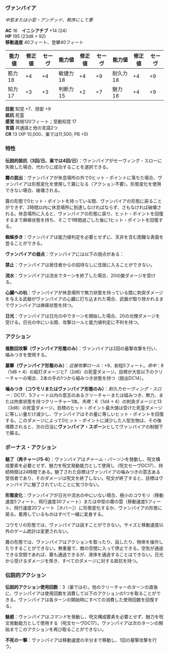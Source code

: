 ### ヴァンパイア
*中型または小型・アンデッド、秩序にして悪*

**AC** 16　**イニシアチブ** +14 (24)  
**HP** 195 (23d8 + 92)  
**移動速度** 40フィート、登攀40フィート

| 能力値 | 修正値 | セーヴ | 能力値 | 修正値 | セーヴ | 能力値 | 修正値 | セーヴ |
|--------|--------|--------|--------|--------|--------|--------|--------|--------|
| 筋力18 | +4 | +4 | 敏捷力18 | +4 | +9 | 耐久力18 | +4 | +9 |
| 知力17 | +3 | +3 | 判断力15 | +2 | +7 | 魅力18 | +4 | +9 |

**技能** 知覚 +7、隠密 +9  
**抵抗** 死霊  
**感覚** 暗視120フィート；受動知覚 17  
**言語** 共通語と他の言語2つ  
**CR** 13 (XP 10,000、巣では11,500; PB +5)

### 特性

**伝説的抵抗（3回/日、巣では4回/日）**：ヴァンパイアがセーヴィング・スローに失敗した場合、代わりに成功することを選択できる。

**霧の脱出**：ヴァンパイアが休息場所の外で0ヒット・ポイントに落ちた場合、ヴァンパイアは形態変化を使用して霧になる（アクション不要）。形態変化を使用できない場合、破壊される。

霧の形態で0ヒット・ポイントを持っている間、ヴァンパイアの形態に戻ることができず、2時間以内に休息場所に到達しなければならず、さもなければ破壊される。休息場所に入ると、ヴァンパイアの形態に戻り、ヒット・ポイントを回復するまで麻痺状態を持ち、そこで1時間過ごした後に1ヒット・ポイントを回復する。

**蜘蛛歩き**：ヴァンパイアは能力値判定を必要とせずに、天井を含む困難な表面を登ることができる。

**ヴァンパイアの弱点**：ヴァンパイアには以下の弱点がある：

**禁止**：ヴァンパイアは居住者からの招待なしに住居に入ることができない。

**流水**：ヴァンパイアは流水でターンを終了した場合、20の酸ダメージを受ける。

**心臓への杭**：ヴァンパイアが休息場所で無力状態を持っている間に刺突ダメージを与える武器がヴァンパイアの心臓に打ち込まれた場合、武器が取り除かれるまでヴァンパイアは麻痺状態を持つ。

**日光**：ヴァンパイアは日光の中でターンを開始した場合、20の光輝ダメージを受ける。日光の中にいる間、攻撃ロールと能力値判定に不利を持つ。

### アクション

**複数回攻撃（ヴァンパイア形態のみ）**：ヴァンパイアは2回の墓撃攻撃を行い、噛みつきを使用する。

**墓撃（ヴァンパイア形態のみ）**：*近接攻撃ロール*：+9、射程5フィート。*命中*：8（1d8 + 4）の殴打ダメージと7（2d6）の死霊ダメージ。目標が大型以下のクリーチャーの場合、2本の手の1つから組みつき状態を持つ（脱出DC14）。

**噛みつき（コウモリまたはヴァンパイア形態のみ）**：*耐久力セーヴィング・スロー*：DC17、5フィート以内の意志のあるクリーチャーまたは組みつき、無力、または拘束状態を持つクリーチャー1体。*失敗*：6（1d4 + 4）の刺突ダメージと13（3d8）の死霊ダメージ。目標のヒット・ポイント最大値は受けた死霊ダメージに等しい量だけ減少し、ヴァンパイアはその量に等しいヒット・ポイントを回復する。このダメージによって0ヒット・ポイントに減少した人型生物は、その後埋葬されると、次の日没に**ヴァンパイア・スポーン**としてヴァンパイアの制御下で蘇る。

### ボーナス・アクション

**魅了（再チャージ5-6）**：ヴァンパイアは*チャーム・パーソン*を発動し、呪文構成要素を必要とせず、魅力を呪文発動能力として使用し（呪文セーヴDC17）、持続時間は24時間である。魅了された目標はヴァンパイアの噛みつきの意志ある受信者であり、そのダメージは呪文を終了しない。呪文が終了すると、目標はヴァンパイアに魅了されていたことに気づかない。

**形態変化**：ヴァンパイアが日光や流水の中にいない場合、極小のコウモリ（移動速度5フィート、飛行速度30フィート）または中型の霧の雲（移動速度5フィート、飛行速度20フィート［ホバー］）に形態変化するか、ヴァンパイアの形態に戻る。着用しているものはすべて一緒に変身する。

コウモリの形態では、ヴァンパイアは話すことができない。サイズと移動速度以外のゲーム統計は変更されない。

霧の形態では、ヴァンパイアはアクションを取ったり、話したり、物体を操作したりすることができない。無重量で、敵の空間に入って停止できる。空気が通過できる空間であれば、霧も通過できるが、液体を通過することはできない。日光から受けるダメージを除き、すべてのダメージに対する抵抗を持つ。

### 伝説的アクション

**伝説的アクション使用回数**：3（巣では4）。他のクリーチャーのターンの直後に、ヴァンパイアは使用回数を消費して以下のアクションの1つを取ることができる。ヴァンパイアは各ターンの開始時にすべての消費した使用回数を回復する。

**魅惑**：ヴァンパイアは*コマンド*を発動し、呪文構成要素を必要とせず、魅力を呪文発動能力として使用する（呪文セーヴDC17）。ヴァンパイアは次のターンの開始までこのアクションを再び取ることができない。

**不死の一撃**：ヴァンパイアは移動速度の半分まで移動し、1回の墓撃攻撃を行う。
